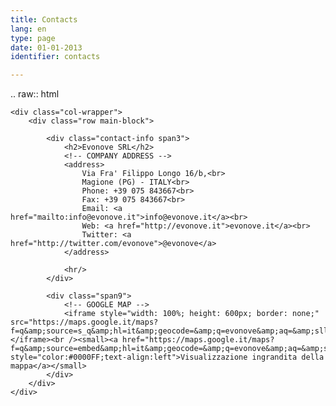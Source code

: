 ```yaml
---
title: Contacts
lang: en
type: page
date: 01-01-2013
identifier: contacts

---
```


.. raw:: html

    <div class="col-wrapper">
        <div class="row main-block">

            <div class="contact-info span3">
                <h2>Evonove SRL</h2>
                <!-- COMPANY ADDRESS -->
                <address>
                    Via Fra' Filippo Longo 16/b,<br>
                    Magione (PG) - ITALY<br>
                    Phone: +39 075 843667<br>
                    Fax: +39 075 843667<br>
                    Email: <a href="mailto:info@evonove.it">info@evonove.it</a><br>
                    Web: <a href="http://evonove.it">evonove.it</a><br>
                    Twitter: <a href="http://twitter.com/evonove">@evonove</a>
                </address>

                <hr/>
            </div>

            <div class="span9">
                <!-- GOOGLE MAP -->
                <iframe style="width: 100%; height: 600px; border: none;" src="https://maps.google.it/maps?f=q&amp;source=s_q&amp;hl=it&amp;geocode=&amp;q=evonove&amp;aq=&amp;sll=42.990899,12.578031&amp;sspn=3.945505,8.453979&amp;ie=UTF8&amp;hq=evonove&amp;hnear=&amp;t=m&amp;cid=12213368677978933014&amp;ll=43.192662,12.254562&amp;spn=0.225271,0.411301&amp;z=11&amp;iwloc=A&amp;output=embed"></iframe><br /><small><a href="https://maps.google.it/maps?f=q&amp;source=embed&amp;hl=it&amp;geocode=&amp;q=evonove&amp;aq=&amp;sll=42.990899,12.578031&amp;sspn=3.945505,8.453979&amp;ie=UTF8&amp;hq=evonove&amp;hnear=&amp;t=m&amp;cid=12213368677978933014&amp;ll=43.192662,12.254562&amp;spn=0.225271,0.411301&amp;z=11&amp;iwloc=A" style="color:#0000FF;text-align:left">Visualizzazione ingrandita della mappa</a></small>
            </div>
        </div>
    </div>
